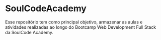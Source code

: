 # SoulCodeAcademy

Esse repositório tem como principal objetivo, armazenar as aulas e atividades realizadas ao longo do Bootcamp Web Development Full Stack da SoulCode Academy.